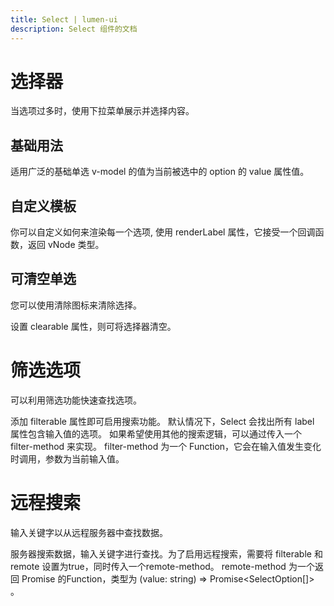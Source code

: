 ```yaml
---
title: Select | lumen-ui
description: Select 组件的文档
---
```

# 选择器

当选项过多时，使用下拉菜单展示并选择内容。

## 基础用法

适用广泛的基础单选 v-model 的值为当前被选中的 option 的 value 属性值。

<preview path="../demo/Select/Basic.vue" title="基础选择器" description="Select 基础选择器"></preview>

## 自定义模板
你可以自定义如何来渲染每一个选项, 使用 renderLabel 属性，它接受一个回调函数，返回 vNode 类型。

<preview path="../demo/Select/Template.vue" title="基础选择器" description="Select 基础选择器"></preview>

## 可清空单选
您可以使用清除图标来清除选择。

设置 clearable 属性，则可将选择器清空。

<preview path="../demo/Select/Clear.vue" title="基础选择器" description="Select 基础选择器"></preview>

# 筛选选项
可以利用筛选功能快速查找选项。

添加 filterable 属性即可启用搜索功能。 默认情况下，Select 会找出所有 label 属性包含输入值的选项。 如果希望使用其他的搜索逻辑，可以通过传入一个 filter-method 来实现。 filter-method 为一个 Function，它会在输入值发生变化时调用，参数为当前输入值。

<preview path="../demo/Select/Filter.vue" title="基础选择器" description="Select 基础选择器"></preview>

# 远程搜索
输入关键字以从远程服务器中查找数据。

服务器搜索数据，输入关键字进行查找。为了启用远程搜索，需要将 filterable 和 remote 设置为true，同时传入一个remote-method。 remote-method 为一个返回 Promise 的Function，类型为 (value: string) => Promise<SelectOption[]> 。

<preview path="../demo/Select/Search.vue" title="基础选择器" description="Select 基础选择器"></preview>